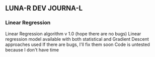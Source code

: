 ## LUNA-R DEV JOURNA-L

### Linear Regression
Linear Regression algorithm v 1.0 (hope there are no bugs)
Linear regression model available with both statistical and Gradient Descent approaches used
If there are bugs, I'll fix them soon
Code is untested because I don't have time<br>